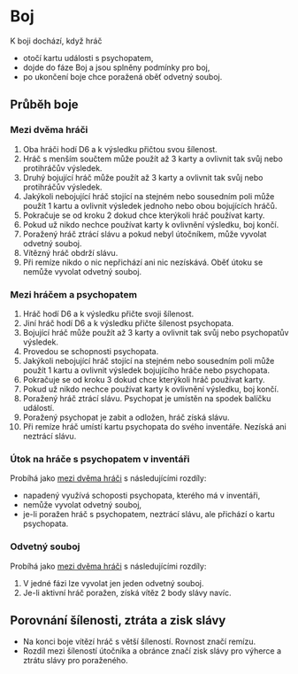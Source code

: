 # Boj

K boji dochází, když hráč

* otočí kartu události s psychopatem,
* dojde do fáze Boj a jsou splněny podmínky pro boj,
* po ukončení boje chce poražená oběť odvetný souboj.

## Průběh boje

### Mezi dvěma hráči

1. Oba hráči hodí D6 a k výsledku přičtou svou šílenost.
2. Hráč s menším součtem může použít až 3 karty a ovlivnit tak svůj nebo protihráčův výsledek.
3. Druhý bojující hráč může použít až 3 karty a ovlivnit tak svůj nebo protihráčův výsledek.
4. Jakýkoli nebojující hráč stojící na stejném nebo sousedním poli může použít 1 kartu a ovlivnit výsledek jednoho nebo obou bojujících hráčů.
5. Pokračuje se od kroku 2 dokud chce kterýkoli hráč používat karty.
6. Pokud už nikdo nechce používat karty k ovlivnění výsledku, boj končí.
7. Poražený hráč ztrácí slávu a pokud nebyl útočníkem, může vyvolat odvetný souboj.
8. Vítězný hráč obdrží slávu.
9. Při remíze nikdo o nic nepřichází ani nic nezískává. Oběť útoku se nemůže vyvolat odvetný souboj.

### Mezi hráčem a psychopatem

1. Hráč hodí D6 a k výsledku přičte svoji šílenost.
2. Jiní hráč hodí D6 a k výsledku přičte šílenost psychopata.
3. Bojující hráč může použít až 3 karty a ovlivnit tak svůj nebo psychopatův výsledek.
4. Provedou se schopnosti psychopata.
5. Jakýkoli nebojující hráč stojící na stejném nebo sousedním poli může použít 1 kartu a ovlivnit výsledek bojujícího hráče nebo psychopata.
6. Pokračuje se od kroku 3 dokud chce kterýkoli hráč používat karty.
7. Pokud už nikdo nechce používat karty k ovlivnění výsledku, boj končí.
8. Poražený hráč ztrácí slávu. Psychopat je umístěn na spodek balíčku událostí.
9. Poražený psychopat je zabit a odložen, hráč získá slávu.
10. Při remíze hráč umístí kartu psychopata do svého inventáře. Nezíská ani neztrácí slávu.

### Útok na hráče s psychopatem v inventáři

Probíhá jako [mezi dvěma hráči](https://github.com/pilniczek/the-psychopaths-land/tree/master/CZ/Boj#mezi-dv%C4%9Bma-hr%C3%A1%C4%8Di) s následujícími rozdíly:

* napadený využívá schoposti psychopata, kterého má v inventáři,
* nemůže vyvolat odvetný souboj,
* je-li poražen hráč s psychopatem, neztrácí slávu, ale přichází o kartu psychopata.

### Odvetný souboj

Probíhá jako [mezi dvěma hráči](https://github.com/pilniczek/the-psychopaths-land/tree/master/CZ/Boj#mezi-dv%C4%9Bma-hr%C3%A1%C4%8Di) s následujícími rozdíly:

1. V jedné fázi lze vyvolat jen jeden odvetný souboj.
2. Je-li aktivní hráč poražen, získá vítěz 2 body slávy navíc.

## Porovnání šílenosti, ztráta a zisk slávy

* Na konci boje vítězí hráč s větší šíleností. Rovnost značí remízu.
* Rozdíl mezi šíleností útočníka a obránce značí zisk slávy pro výherce a ztrátu slávy pro poraženého.
